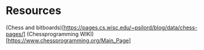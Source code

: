 # Resources
(Chess and bitboards)[https://pages.cs.wisc.edu/~psilord/blog/data/chess-pages/]
(Chessprogramming WIKI)[https://www.chessprogramming.org/Main_Page]
